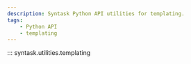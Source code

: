 ```yaml
---
description: Syntask Python API utilities for templating.
tags:
    - Python API
    - templating
---
```


::: syntask.utilities.templating
